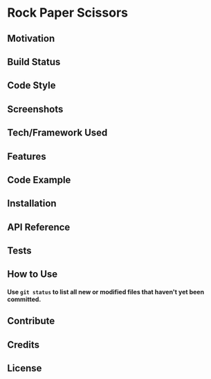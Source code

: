 # **Rock Paper Scissors**

## Motivation

## Build Status

## Code Style

## Screenshots

## Tech/Framework Used

## Features

## Code Example

## Installation

## API Reference

## Tests

## How to Use

#### Use `git status` to list all new or modified files that haven't yet been committed.

## Contribute

## Credits

## License
